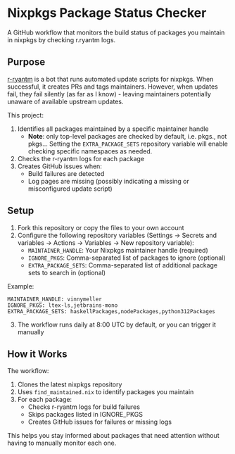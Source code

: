 # Nixpkgs Package Status Checker

A GitHub workflow that monitors the build status of packages you maintain in nixpkgs by checking r.ryantm logs.

## Purpose

[r-ryantm](https://r.ryantm.com/log/) is a bot that runs automated update scripts for nixpkgs. When successful, it creates PRs and tags maintainers. However, when updates fail, they fail silently (as far as I know) - leaving maintainers potentially unaware of available upstream updates.

This project:
1. Identifies all packages maintained by a specific maintainer handle
   - **Note**: only top-level packages are checked by default, i.e. pkgs.<package>, not pkgs.<namespace>.<package>. Setting the `EXTRA_PACKAGE_SETS` repository variable will enable checking specific namespaces as needed. 
3. Checks the r-ryantm logs for each package
4. Creates GitHub issues when:
   - Build failures are detected
   - Log pages are missing (possibly indicating a missing or misconfigured update script)

## Setup

1. Fork this repository or copy the files to your own account
2. Configure the following repository variables (Settings -> Secrets and variables -> Actions -> Variables -> New repository variable):
   - `MAINTAINER_HANDLE`: Your Nixpkgs maintainer handle (required)
   - `IGNORE_PKGS`: Comma-separated list of packages to ignore (optional)
   - `EXTRA_PACKAGE_SETS`: Comma-separated list of additional package sets to search in  (optional)

Example:
```
MAINTAINER_HANDLE: vinnymeller
IGNORE_PKGS: ltex-ls,jetbrains-mono
EXTRA_PACKAGE_SETS: haskellPackages,nodePackages,python312Packages
```

3. The workflow runs daily at 8:00 UTC by default, or you can trigger it manually

## How it Works

The workflow:
1. Clones the latest nixpkgs repository
2. Uses `find_maintained.nix` to identify packages you maintain
3. For each package:
   - Checks r-ryantm logs for build failures
   - Skips packages listed in IGNORE_PKGS
   - Creates GitHub issues for failures or missing logs

This helps you stay informed about packages that need attention without having to manually monitor each one.
